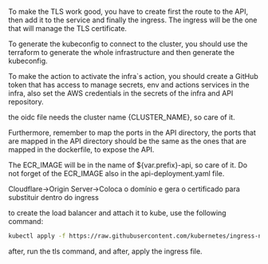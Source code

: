 To make the TLS work good, you have to create first the route to the API, then add it to the service and finally the ingress. The ingress will be the one that will manage the TLS certificate.

To generate the kubeconfig to connect to the cluster, you should use the terraform to generate the whole infrastructure and then generate the kubeconfig.

To make the action to activate the infra`s action, you should create a GitHub token that has access to manage secrets, env and actions services in the infra, also set the AWS credentials in the secrets of the infra and API repository.

the oidc file needs the cluster name {CLUSTER_NAME}, so care of it.

Furthermore, remember to map the ports in the API directory, the ports that are mapped in the API directory should be the same as the ones that are mapped in the dockerfile, to expose the API.

The ECR_IMAGE will be in the name of ${var.prefix}-api, so care of it.
Do not forget of the ECR_IMAGE also in the api-deployment.yaml file.

Cloudflare->Origin Server->Coloca o domínio e gera o certificado para substituir dentro do ingress

to create the load balancer and attach it to kube, use the following command:

```bash
kubectl apply -f https://raw.githubusercontent.com/kubernetes/ingress-nginx/controller-v1.10.0/deploy/static/provider/aws/deploy.yaml
```

after, run the tls command, and after, apply the ingress file.
